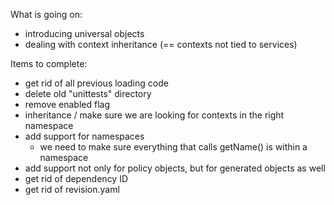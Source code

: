What is going on:
* introducing universal objects
* dealing with context inheritance (== contexts not tied to services)

Items to complete:
- get rid of all previous loading code
- delete old "unittests" directory
- remove enabled flag
- inheritance / make sure we are looking for contexts in the right namespace
- add support for namespaces
  - we need to make sure everything that calls getName() is within a namespace
- add support not only for policy objects, but for generated objects as well
- get rid of dependency ID
- get rid of revision.yaml
